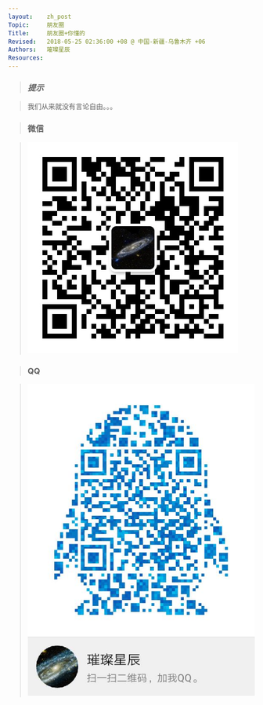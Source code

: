 ```yaml
---
layout:    zh_post
Topic:     朋友圈
Title:     朋友圈+你懂的
Revised:   2018-05-25 02:36:00 +08 @ 中国-新疆-乌鲁木齐 +06
Authors:   璀璨星辰
Resources:
---
```


> ### ***提示***

> 我们从来就没有言论自由。。。

> ### 微信

> ![](figures/WeChat_bss9395.png)

> ### QQ

> ![](figures/QQ_bss9395.jpg)

